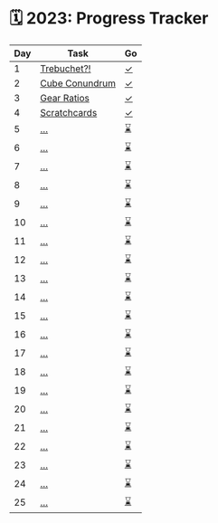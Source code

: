 # 🗓️ 2023: Progress Tracker

| Day | Task | Go |
| --- | ----- | ------ |
| 1   | [Trebuchet?!](./day-01/README.md) | [&#10003;](./day-01/main.go) |
| 2   | [Cube Conundrum](./day-02/README.md) | [&#10003;](./day-02/main.go) |
| 3   | [Gear Ratios](./day-03/README.md) | [&#10003;](./day-03/main.go) |
| 4   | [Scratchcards](./day-04/README.md) | [&#10003;](./day-04/main.go) |
| 5   | […](./day-05/README.md) | [&#x231B;](./day-05/main.go) |
| 6   | […](./day-06/README.md) | [&#x231B;](./day-06/main.go) |
| 7   | […](./day-07/README.md) | [&#x231B;](./day-07/main.go) |
| 8   | […](./day-08/README.md) | [&#x231B;](./day-08/main.go) |
| 9   | […](./day-09/README.md) | [&#x231B;](./day-09/main.go) |
| 10  | […](./day-10/README.md) | [&#x231B;](./day-10/main.go) |
| 11  | […](./day-11/README.md) | [&#x231B;](./day-11/main.go) |
| 12  | […](./day-12/README.md) | [&#x231B;](./day-12/main.go) |
| 13  | […](./day-13/README.md) | [&#x231B;](./day-13/main.go) |
| 14  | […](./day-14/README.md) | [&#x231B;](./day-14/main.go) |
| 15  | […](./day-15/README.md) | [&#x231B;](./day-15/main.go) |
| 16  | […](./day-16/README.md) | [&#x231B;](./day-16/main.go) |
| 17  | […](./day-17/README.md) | [&#x231B;](./day-17/main.go) |
| 18  | […](./day-18/README.md) | [&#x231B;](./day-18/main.go) |
| 19  | […](./day-19/README.md) | [&#x231B;](./day-19/main.go) |
| 20  | […](./day-20/README.md) | [&#x231B;](./day-20/main.go) |
| 21  | […](./day-21/README.md) | [&#x231B;](./day-21/main.go) |
| 22  | […](./day-22/README.md) | [&#x231B;](./day-22/main.go) |
| 23  | […](./day-23/README.md) | [&#x231B;](./day-23/main.go) |
| 24  | […](./day-24/README.md) | [&#x231B;](./day-24/main.go) |
| 25  | […](./day-25/README.md) | [&#x231B;](./day-25/main.go) |
